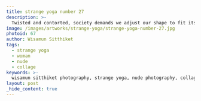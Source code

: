 ```yaml
---
title: strange yoga number 27
description: >-
  Twisted and contorted, society demands we adjust our shape to fit its image. This is the Strange Yoga collection by Wisamun Sitthiket.
image: /images/artworks/strange-yoga/strange-yoga-number-27.jpg
photoid: 67
author: Wisamun Sitthiket
tags:
  - strange yoga
  - woman
  - nude
  - collage
keywords: >-
  wisamun sitthiket photography, strange yoga, nude photography, collage, woman
layout: post
_hide_content: true
---
```

